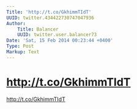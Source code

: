 ```yaml
---
Title: 'http://t.co/GkhimmTIdT'
UUID: twitter.434422730747047936
Author:
    Title: Balancer
    UUID: twitter.user.balancer73
Date: 'Sat, 15 Feb 2014 00:23:44 +0400'
Type: Post
Markup: Text
---
```


# http://t.co/GkhimmTIdT

http://t.co/GkhimmTIdT